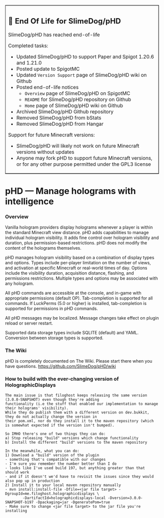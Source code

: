 <table border=1><tr><td>
<h2>🛑 End Of Life for SlimeDog/pHD</h2>

SlimeDog/pHD has reached end-of-life

Completed tasks:
- Updated SlimeDog/pHD to support Paper and Spigot 1.20.6 and 1.21.0
- Posted update to SpigotMC
- Updated `Version Support` page of SlimeDog/pHD wiki on Github
- Posted end-of-life notices
  - `Overview` page of SlimeDog/pHD on SpigotMC
  - `README` for SlimeDog/pHD repository on Github
  - `Home` page of SlimeDog/pHD wiki on Github
- Archived SlimeDog/pHD Github repository
- Removed SlimeDog/pHD from bStats
- Removed SlimeDog/pHD from Hangar

Support for future Minecraft versions:
- SlimeDog/pHD will likely not work on future Minecraft versions without updates
- Anyone may fork pHD to support future Minecraft versions, or for any other purpose permitted under the GPL3 license
</td></tr></table>

# pHD &mdash; Manage holograms with intelligence

### Overview
Vanilla hologram providers display holograms whenever a player is within the standard Minecraft view distance.
pHD adds capabilities to manage individual hologram visibility.
It adds fine control over hologram visibility and duration, plus permission-based restrictions.
pHD does not modify the content of the holograms themselves.

pHD manages hologram visibility based on a combination of display types and options.
Types include per-player limitation on the number of views, and activation at specific Minecraft or real-world times of day. Options include the visibility duration, acquisition distance, flashing, and permissions restrictions.
Multiple types and options may be associated with any hologram.

All pHD commands are accessible at the console, and in-game with appropriate permissions (default OP). Tab-completion is supported for all commands.
If LuckPerms (5.0 or higher) is installed, tab-completion is supported for permissions in pHD commands.

All pHD messages may be localized. Message changes take effect on plugin reload or server restart.

Supported data storage types include SQLITE (default) and YAML. Conversion between storage types is supported.

### The Wiki
pHD is completely documented on The Wiki. Please start there when you have questions.
https://github.com/SlimeDog/pHD/wiki

### How to build with the ever-changing version of HolographicDisplays
```
The main issue is that filoghost keeps releasing the same version (3.0.0-SNAPSHOT) even though they're adding
functionality (i.e the stuff that enabled our implementation to manage their holograms' visibility).
While they do publish them with a different version on dev.bukkit, they do not actually change the version in
their pom.xml, nor do they install it to the maven repository (which is somewhat expected if the version isn't bumped).

So IMHO there's one of two things they can do:
a) Stop releasing "build" versions which change functionality
b) Install the different "build" versions to the maven repository

In the meanwhile, what you can do:
1) Download a "build" version of the plugin
- something that's compatible with our changes
- I'm sure you remember the number better than I do
- looks like I've used build 197, but anything greater than that should work
- and if it doesn't we'd have to revisit the issues since they would also pop up in production
2) Install it to your local maven repository manually
- mvn install:install-file -Dfile=<jar file target> -DgroupId=me.filoghost.holographicdisplays \
        -DartifactId=holographicdisplays-local -Dversion=3.0.0-SNAPSHOT-b197 -Dpackaging=jar -DgeneratePom=true
- Make sure to change <jar file target> to the jar file you're installing
```
